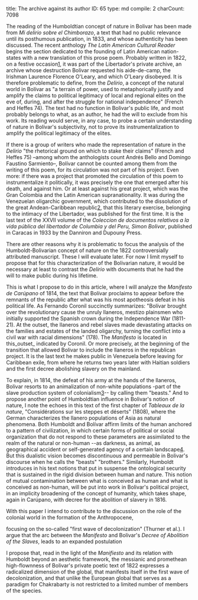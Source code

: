 title:          The archive against its author
ID:             65
type:           md
compile:        2
charCount:      7098


<!-- 
Introducción más cool. Algo así como: en un objeto impreso de una hoja... o si no, apuntar lo que sabemos sobre la inclusión en el último momento de Delirio, y la paradoja que atraviesa el archivo "bolivariano". Entonces la provocación inicial puede ser algo así como: las políticas de archivo son también políticas de organización de la naturaleza

Lo interesante también sería proponer que Bolívar se agarra de un concepto "humboldtiano" para poner en suspenso la seguridad ontológica que le asigna agencia a unos pueblos, mientras subsume a otros en la "naturaleza"
 -->

The reading of the Humboldtian concept of nature in Bolivar has been made from _Mi delirio sobre el Chimborazo_, a text that had no public relevance until its posthumous publication, in 1833, and whose authenticity has been discussed. The recent anthology _The Latin American Cultural Reader_ begins the section dedicated to the founding of Latin American nation-states with a new translation of this prose poem. Probably written in 1822, on a festive occasion[1](#ftn1), it was part of the Libertador's private archive, an archive whose destruction Bolivar requested his aide-de-camp, the Irishman Laurence Florence O'Leary, and which O'Leary disobeyed. It is therefore problematic to define, from the _Delirio_, a concept of the natural world in Bolívar as "a terrain of power, used to metaphorically justify and amplify the claims to political legitimacy of local and regional elites on the eve of, during, and after the struggle for national independence" (French and Heffes 74). The text had no function in Bolivar's public life, and most probably belongs to what, as an author, he had the will to exclude from his work. Its reading would serve, in any case, to probe a certain understanding of nature in Bolívar's subjectivity, not to prove its instrumentalization to amplify the political legitimacy of the elites.

If there is a group of writers who made the representation of nature in the _Delirio_ "the rhetorical ground on which to stake their claims" (French and Heffes 75) –among whom the anthologists count Andrés Bello and Domingo Faustino Sarmiento–, Bolívar cannot be counted among them from the writing of this poem, for its circulation was not part of his project. Even more: if there was a project that promoted the circulation of this poem to instrumentalize it politically, it was precisely the one that emerged after his death, and against him. Or at least against his great project, which was the Gran Colombia and the Latin American supranationality. It was during the Venezuelan oligarchic government, which contributed to the dissolution of the great Andean-Caribbean republic[2](#ftn8), that this literary exercise, belonging to the intimacy of the Libertador, was published for the first time. It is the last text of the XXVII volume of the _Coleccion de documentos relativos a la vida pública del libertador de Columbia y del Peru, Simon Bolivar_, published in Caracas in 1933 by the Danniron and Dupouny Press.

There are other reasons why it is problematic to focus the analysis of the Humboldt-Bolivarian concept of nature on the 1822 controversially attributed manuscript. These I will evaluate later. For now I limit myself to propose that for this characterization of the Bolivarian nature, it would be necessary at least to contrast the _Delirio_ with documents that he had the will to make public during his lifetime. 
<!-- 'This is not the only time you way this and at this point it seems like we are going to read something a little bit different. Then you say once again "with this paper, I intend to...". Maybe try to join these two ideas a little bit tighter?' -->
This is what I propose to do in this article, where I will analyze the _Manifesto de Carúpano_ of 1814, the text that Bolívar proclaims to appear before the remnants of the republic after what was his most apotheosis defeat in his political life. As Fernando Coronil succinctly summarizes: "Bolívar brought over the revolutionary cause the unruly llaneros, mestizo plainsmen who initially supported the Spanish crown during the Independence War (1811-21). At the outset, the llaneros and rebel slaves made devastating attacks on the families and estates of the landed oligarchy, turning the conflict into a civil war with racial dimensions" (178). The _Manifesto_ is located in this_outset_ indicated by Coronil. Or more precisely, at the beginning of the transition that allowed Bolivar to include the llaneros in the republican project. It is the last text he makes public in Venezuela before leaving for Caribbean exile, from where he returns two years later with Haitian soldiers and the first decree abolishing slavery on the mainland.

To explain, in 1814, the defeat of his army at the hands of the llaneros, Bolivar resorts to an animalization of non-white populations -part of the slave production system of colonialism[3](#ftn9)-- by calling them "beasts." And to propose another point of Humboldtian influence in Bolivar's notion of nature, I note the echoes in this text of the first chapter of _Tableaux de la nature_, "Considérations sur les steppes et déserts" (1808), where the German characterizes the llanero populations of Asia as natural phenomena. Both Humboldt and Bolívar affirm limits of the human anchored to a pattern of civilization, in which certain forms of political or social organization that do not respond to these parameters are assimilated to the realm of the natural or non-human --as darkness, as animal, as geographical accident or self-generated agency of a certain landscape[4](#ftn10). But this dualistic vision becomes discontinuous and permeable in Bolivar's discourse when he calls the "beasts" "brothers." Similarly, Humboldt introduces in his text notions that put in suspense the ontological security that is sustained in the rigid division between human and nature. This notion of mutual contamination between what is conceived as human and what is conceived as non-human, will be put into work in Bolivar's political project, in an implicity broadening of the concept of humanity, which takes shape, again in Carúpano, with decree for the abolition of slavery in 1816.

With this paper I intend to contribute to the discussion on the role of the colonial world in the formation of the Anthropocene, 
<!-- 
- which is? maybe expand a little bit here, and take it again at the end
- connect back with what I said before -->
focusing on the so-called "first wave of decolonization" (Thurner et al.). I argue that the arc between the _Manifesto_ and Bolivar's _Decree of Abolition of the Slaves_, leads to an expanded postulation 

I propose that, read in the light of the _Manifiesto_ and its relation with Humboldt beyond an aesthetic framework, the messianic and promethean high-flownness of Bolivar's private poetic text of 1822 expresses a radicalized dimension of the global, that manifests itself in the first wave of decolonization, and that unlike the European global that serves as a paradigm for Chakrabarty is not restricted to a limited number of members of the species.

